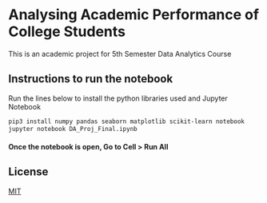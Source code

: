 # Analysing Academic Performance of College Students

This is an academic project for 5th Semester Data Analytics Course

## Instructions to run the notebook

Run the lines below to install the python libraries used and Jupyter Notebook

```bash
pip3 install numpy pandas seaborn matplotlib scikit-learn notebook
jupyter notebook DA_Proj_Final.ipynb
```

#### Once the notebook is open, Go to  Cell > Run All  


## License
[MIT](https://choosealicense.com/licenses/mit/)